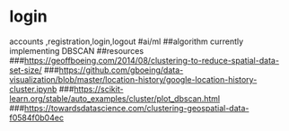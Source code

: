 # login
accounts ,registration,login,logout
#ai/ml
##algorithm currently implementing DBSCAN
##resources
###https://geoffboeing.com/2014/08/clustering-to-reduce-spatial-data-set-size/
###https://github.com/gboeing/data-visualization/blob/master/location-history/google-location-history-cluster.ipynb
###https://scikit-learn.org/stable/auto_examples/cluster/plot_dbscan.html
###https://towardsdatascience.com/clustering-geospatial-data-f0584f0b04ec
